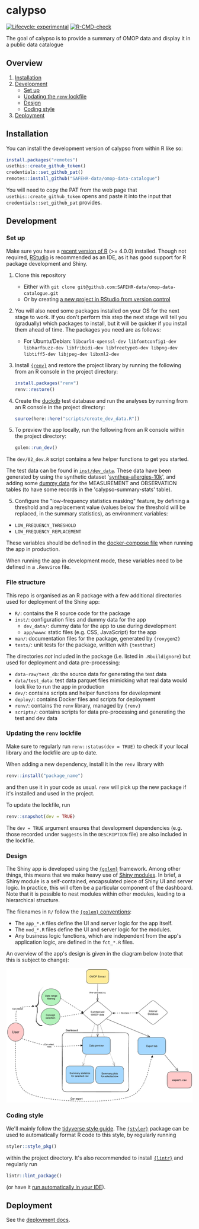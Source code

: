 # calypso

<!-- badges: start -->
[![Lifecycle: experimental](https://img.shields.io/badge/lifecycle-experimental-orange.svg)](https://lifecycle.r-lib.org/articles/stages.html#experimental)
[![R-CMD-check](https://github.com/SAFEHR-data/omop-data-catalogue/actions/workflows/R-CMD-check.yaml/badge.svg)](https://github.com/SAFEHR-data/omop-data-catalogue/actions/workflows/R-CMD-check.yaml)
<!-- badges: end -->

The goal of calypso is to provide a summary of OMOP data and display it in a public data catalogue

## Overview

1. [Installation](#installation)
2. [Development](#development)
    - [Set up](#set-up)
    - [Updating the `renv` lockfile](#updating-the-renv-lockfile)
    - [Design](#design)
    - [Coding style](#coding-style)
3. [Deployment](./deploy/README.md)

## Installation

You can install the development version of calypso from within R like so:

```r
install.packages("remotes")
usethis::create_github_token()
credentials::set_github_pat()
remotes::install_github("SAFEHR-data/omop-data-catalogue")
```

You will need to copy the PAT from the web page that `usethis::create_github_token`
opens and paste it into the input that `credentials::set_github_pat` provides.

## Development

### Set up

Make sure you have a [recent version of R](https://cloud.r-project.org/) (>= 4.0.0) installed.
Though not required, [RStudio](https://www.rstudio.com/products/rstudio/download/) is recommended as an IDE,
as it has good support for R package development and Shiny.

1. Clone this repository

    - Either with `git clone git@github.com:SAFEHR-data/omop-data-catalogue.git`
    - Or by creating [a new project in RStudio from version control](https://docs.posit.co/ide/user/ide/guide/tools/version-control.html#creating-a-new-project-based-on-a-remote-git-or-subversion-repository)

2. You will also need some packages installed on your OS for the next stage to work. If you don't perform this step the next stage will tell you (gradually) which packages to install, but it will be quicker if you install them ahead of time. The packages you need are as follows:
    - For Ubuntu/Debian: `libcurl4-openssl-dev libfontconfig1-dev libharfbuzz-dev libfribidi-dev libfreetype6-dev libpng-dev libtiff5-dev libjpeg-dev libxml2-dev`

3. Install [`{renv}`](https://rstudio.github.io/renv/index.html) and restore the project library by running the following from an R console in the project directory:

    ```r
    install.packages("renv")
    renv::restore()
    ```
4. Create the [duckdb](https://github.com/duckdb/duckdb) test database and run the analyses by running from an R console in the project directory:

    ```r
    source(here::here("scripts/create_dev_data.R"))
    ```

5. To preview the app locally, run the following from an R console within the project directory:

    ```r
    golem::run_dev()
    ```

The `dev/02_dev.R` script contains a few helper functions to get you started.

The test data can be found in [`inst/dev_data`](https://github.com/SAFEHR-data/omop-data-catalogue/tree/main/inst/data). These data have been generated by using the synthetic dataset '[synthea-allergies-10k](https://darwin-eu.github.io/CDMConnector/reference/eunomiaDir.html)', and adding some [dummy data](https://github.com/SAFEHR-data/omop-data-catalogue/tree/main/dev/test_db/dummy) for the MEASUREMENT and OBSERVATION tables (to have some records in the 'calypso-summary-stats' table).

5. Configure the "low-frequency statistics masking" feature, by defining a threshold and a replacement value (values below the threshold will be replaced, in the summary statistics), as environment variables:

- `LOW_FREQUENCY_THRESHOLD`
- `LOW_FREQUENCY_REPLACEMENT`

These variables should be defined in the [docker-compose file](https://github.com/SAFEHR-data/omop-data-catalogue/tree/main/deploy/docker-compose.yml) when running the app in production.

When running the app in development mode, these variables need to be defined in a `.Renviron` file.

### File structure

This repo is organised as an R package with a few additional directories used for deployment of the
Shiny app:

- `R/`: contains the R source code for the package
- `inst/`: configuration files and dummy data for the app
    - `dev_data/`: dummy data for the app to use during development
    - `app/wwww`: static files (e.g. CSS, JavaScript) for the app
- `man/`: documentation files for the package, generated by `{roxygen2}`
- `tests/`: unit tests for the package, written with `{testthat}`

The directories _not_ included in the package (i.e. listed in `.Rbuildignore`) but used for deployment and data pre-processing:

- `data-raw/test_db`: the source data for generating the test data
- `data/test_data`: test data parquet files mimicking what real data would look like to run the app in production
- `dev/`: contains scripts and helper functions for development
- `deploy/`: contains Docker files and scripts for deployment
- `renv/`: contains the `renv` library, managed by `{renv}`
- `scripts/`: contains scripts for data pre-processing and generating the test and dev data

### Updating the `renv` lockfile

Make sure to regularly run `renv::status(dev = TRUE)` to check if your local library and the lockfile
are up to date.

When adding a new dependency, install it in the `renv` library with

```r
renv::install("package_name")
```

and then use it in your code as usual.
`renv` will pick up the new package if it's installed and used in the project.

To update the lockfile, run

```r
renv::snapshot(dev = TRUE)
```

The `dev = TRUE` argument ensures that development dependencies (e.g. those recorded under
`Suggests` in the `DESCRIPTION` file) are also included in the lockfile.
 
### Design

The Shiny app is developed using the [`{golem}`](https://engineering-shiny.org/golem.html) framework.
Among other things, this means that we make heavy use of [Shiny modules](https://mastering-shiny.org/scaling-modules.html).
In brief, a Shiny module is a self-contained, encapsulated piece of Shiny UI and server logic.
In practice, this will often be a particular component of the dashboard.
Note that it is possible to nest modules within other modules, leading to a hierarchical structure.

The filenames in `R/` follow the [`{golem}` conventions](https://engineering-shiny.org/golem.html#understanding-golem-app-structure):

* The `app_*.R` files define the UI and server logic for the app itself.
* The `mod_*.R` files define the UI and server logic for the modules.
* Any business logic functions, which are independent from the app's application logic, are defined in the `fct_*.R` files.

An overview of the app's design is given in the diagram below (note that this is subject to change):

![](./dev/design/omop-data-catalogue-design.png)

### Coding style

We'll mainly follow the [tidyverse style guide](https://style.tidyverse.org/).
The [`{styler}`](https://styler.r-lib.org/index.html) package can be used to automatically format R code to this style,
by regularly running

```r
styler::style_pkg()
```

within the project directory.
It's also recommended to install [`{lintr}`](https://github.com/r-lib/lintr) and regularly run

```r
lintr::lint_package()
```

(or have it [run automatically in your IDE](https://lintr.r-lib.org/articles/editors.html)).

## Deployment

See the [deployment docs](./deploy/README.md).
